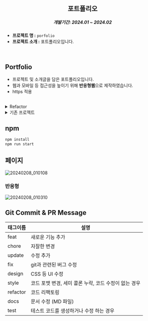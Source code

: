 ## <h2 align="center">포트폴리오</h2>

<h5 align="center">개발기간: 2024.01 ~ 2024.02</h5>

- **프로젝트 명 :** `porfolio`
- **프로젝트 소개 :** 포트폴리오입니다.

<br>

## Portfolio

- 프로젝트 및 소개글을 담은 포트폴리오입니다.
- 웹과 모바일 등 접근성을 높이기 위해 **반응형웹**으로 제작하였습니다.
- https 적용

<br>

<details>
<summary>Refactor</summary>

## Refactor

### 기술 목록

|                                                                                    TypeScript                                                                                     |                                                                                 React                                                                                 |                                                                                React-Query                                                                                 |                                                                                  tailwind                                                                                   |                                                                                    EC2                                                                                    |
| :-------------------------------------------------------------------------------------------------------------------------------------------------------------------------------: | :-------------------------------------------------------------------------------------------------------------------------------------------------------------------: | :------------------------------------------------------------------------------------------------------------------------------------------------------------------------: | :-------------------------------------------------------------------------------------------------------------------------------------------------------------------------: | :-----------------------------------------------------------------------------------------------------------------------------------------------------------------------: |
| <div style="display: flex; align-items: flex-start; justify-content: center;"><img src="https://cdn.simpleicons.org/typescript/3178C6" alt="icon" width="75" height="75" /></div> | <div style="display: flex; align-items: flex-start; justify-content: center;"><img src="https://cdn.simpleicons.org/react" alt="icon" width="75" height="75" /></div> | <div style="display: flex; align-items: flex-start; justify-content: center;"><img src="https://cdn.simpleicons.org/reactquery" alt="icon" width="75" height="75" /></div> | <div style="display: flex; align-items: flex-start; justify-content: center;"><img src="https://cdn.simpleicons.org/tailwindcss" alt="icon" width="75" height="75" /></div> | <div style="display: flex; align-items: flex-start; justify-content: center;"><img src="https://cdn.simpleicons.org/amazonec2" alt="icon" width="75" height="75" /></div> |

### 최적화

|                                                                                      before                                                                                      |                                                                                      after                                                                                       |
| :------------------------------------------------------------------------------------------------------------------------------------------------------------------------------: | :------------------------------------------------------------------------------------------------------------------------------------------------------------------------------: |
| <img width="auto" height="200px" alt="최기랑 포트폴리오v1 before" src="https://github.com/choigirang/portfolio/assets/118104644/f14b49f5-3eb0-4e51-972f-792ec23ab85a"> | <img width="auto" height="200px" alt="최기랑 포트폴리오 v1 after" src="https://github.com/choigirang/portfolio/assets/118104644/d286e53d-1097-4936-a229-37e0af92f849"> |

</details>

<details>
<summary>기존 프로젝트</summary>

## 기술 목록

## FrontEnd

|                                                                                    TypeScript                                                                                     |                                                                               React<br>context                                                                                |                                                                                    React-Query                                                                                    |                                                                                   styled<br>components                                                                                   |                                                                                     Mui                                                                                     |                                                                                Framer<br>motion                                                                                |                                                                                    EC2                                                                                     |
| :-------------------------------------------------------------------------------------------------------------------------------------------------------------------------------: | :---------------------------------------------------------------------------------------------------------------------------------------------------------------------------: | :-------------------------------------------------------------------------------------------------------------------------------------------------------------------------------: | :--------------------------------------------------------------------------------------------------------------------------------------------------------------------------------------: | :-------------------------------------------------------------------------------------------------------------------------------------------------------------------------: | :----------------------------------------------------------------------------------------------------------------------------------------------------------------------------: | :------------------------------------------------------------------------------------------------------------------------------------------------------------------------: |
| <div style="display: flex; align-items: flex-start; justify-content: center;"><img src="https://cdn.simpleicons.org/typescript/3178C6" alt="icon" width="75" height="75" /></div> | <div style="display: flex; align-items: flex-start; justify-content: center;"><img src="https://cdn.simpleicons.org/react/#61DAFB" alt="icon" width="75" height="75" /></div> | <div style="display: flex; align-items: flex-start; justify-content: center;"><img src="https://cdn.simpleicons.org/reactquery/FF4154" alt="icon" width="75" height="75" /></div> | <div style="display: flex; align-items: flex-start; justify-content: center;"><img src="https://cdn.simpleicons.org/styledcomponents/#61DAFB" alt="icon" width="75" height="75" /></div> | <div style="display: flex; align-items: flex-start; justify-content: center;"><img src="https://cdn.simpleicons.org/mui/#61DAFB" alt="icon" width="75" height="75" /></div> | <div style="display: flex; align-items: flex-start; justify-content: center;"><img src="https://cdn.simpleicons.org/framer/#61DAFB" alt="icon" width="75" height="75" /></div> | <div style="display: flex; align-items: flex-start; justify-content: center;"><img src="https://cdn.simpleicons.org/amazonec2/" alt="icon" width="75" height="75" /></div> |

<br />

</details>

## npm

```js
npm install
npm run start
```

## 페이지

![20240208_010108](https://github.com/choigirang/portfolio/assets/118104644/4a9153f6-ec0d-4e34-b951-9c85682fc06f)

### 반응형

![20240208_010310](https://github.com/choigirang/portfolio/assets/118104644/b6d7a9e8-6064-4935-a17a-72ea610b585e)

## Git Commit & PR Message

| 태그이름 | 설명                                                  |
| -------- | ----------------------------------------------------- |
| feat     | 새로운 기능 추가                                      |
| chore    | 자잘한 변경                                           |
| update   | 수정 추가                                             |
| fix      | git과 관련된 버그 수정                                |
| design   | CSS 등 UI 수정                                        |
| style    | 코드 포맷 변경, 세미 콜론 누락, 코드 수정이 없는 경우 |
| refactor | 코드 리팩토링                                         |
| docs     | 문서 수정 (MD 파일)                                   |
| test     | 테스트 코드를 생성하거나 수정 하는 경우               |
